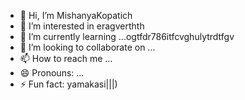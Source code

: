 - 👋 Hi, I’m MishanyaKopatich
- 👀 I’m interested in eragverthth
- 🌱 I’m currently learning ...ogtfdr786itfcvghulytrdtfgv
- 💞️ I’m looking to collaborate on ...
- 📫 How to reach me ...
- 😄 Pronouns: ...
- ⚡ Fun fact: yamakasi|||)
<!---
MishanyaKopatich/MishanyaKopatich is a ✨ special ✨ repository because its `README.md` (this file) appears on your GitHub profile.
You can click the Preview link to take a look at your changes.
